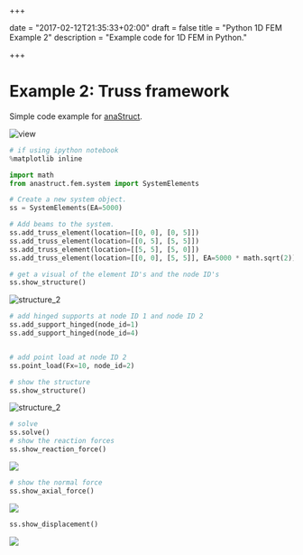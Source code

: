 +++

date = "2017-02-12T21:35:33+02:00"
draft = false
title = "Python 1D FEM Example 2"
description = "Example code for 1D FEM in Python."

+++

# Example 2: Truss framework

Simple code example for [anaStruct](https://github.com/ritchie46/anaStruct).

![view](/img/fem/example_2/example_2.png)

```python
# if using ipython notebook
%matplotlib inline

import math
from anastruct.fem.system import SystemElements

# Create a new system object.
ss = SystemElements(EA=5000)

# Add beams to the system.
ss.add_truss_element(location=[[0, 0], [0, 5]])
ss.add_truss_element(location=[[0, 5], [5, 5]])
ss.add_truss_element(location=[[5, 5], [5, 0]])
ss.add_truss_element(location=[[0, 0], [5, 5]], EA=5000 * math.sqrt(2))

# get a visual of the element ID's and the node ID's
ss.show_structure()
```

![structure_2](/img/fem/example_2/structure_2.png)

```python
# add hinged supports at node ID 1 and node ID 2
ss.add_support_hinged(node_id=1)
ss.add_support_hinged(node_id=4)


# add point load at node ID 2
ss.point_load(Fx=10, node_id=2)

# show the structure
ss.show_structure()
```

![structure_2](/img/fem/example_2/structure_wi_supp_2.png)


```python
# solve
ss.solve()
# show the reaction forces
ss.show_reaction_force()

``` 
![](/img/fem/example_2/reaction_2.png)

```python
# show the normal force
ss.show_axial_force()
``` 
![](/img/fem/example_2/normal2.png)

```python
ss.show_displacement()
``` 

![](/img/fem/example_2/displacement_2.png)

